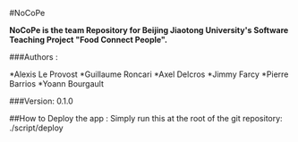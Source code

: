 #NoCoPe

**NoCoPe is the team Repository for Beijing Jiaotong University's Software Teaching Project "Food Connect People".**

###Authors :

*Alexis Le Provost
*Guillaume Roncari
*Axel Delcros
*Jimmy Farcy
*Pierre Barrios
*Yoann Bourgault

###Version:
0.1.0

##How to Deploy the app :
Simply run this at the root of the git repository:
./script/deploy
